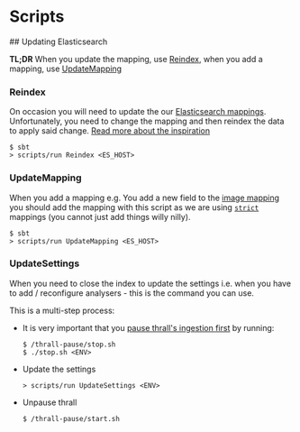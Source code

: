 # Scripts

## Updating Elasticsearch

__TL;DR__ When you update the mapping, use [Reindex](#Reindex),
when you add a mapping, use [UpdateMapping](#UpdateMapping)

### Reindex
On occasion you will need to update the our [Elasticsearch mappings](https://github.com/guardian/media-service/blob/master/common-lib/src/main/scala/com/gu/mediaservice/lib/elasticsearch/Mappings.scala).
Unfortunately, you need to change the mapping and then reindex the data to apply said change.
[Read more about the inspiration](http://www.elasticsearch.org/blog/changing-mapping-with-zero-downtime/)

    $ sbt
    > scripts/run Reindex <ES_HOST>

### UpdateMapping
When you add a mapping e.g. You add a new field to the [image mapping](https://github.com/guardian/media-service/blob/master/common-lib/src/main/scala/com/gu/mediaservice/lib/elasticsearch/Mappings.scala#L73)
you should add the mapping with this script as we are using [`strict`](http://www.elasticsearch.org/guide/en/elasticsearch/guide/current/dynamic-mapping.html)
mappings (you cannot just add things willy nilly).

    $ sbt
    > scripts/run UpdateMapping <ES_HOST>


### UpdateSettings
When you need to close the index to update the settings i.e. when you have to add / reconfigure
analysers - this is the command you can use.

This is a multi-step process:
* It is very important that you [pause thrall's ingestion first]() by running:
    ```
    $ /thrall-pause/stop.sh
    $ ./stop.sh <ENV>
    ```

* Update the settings
    ```
    > scripts/run UpdateSettings <ENV>
    ```

* Unpause thrall
    ```
    $ /thrall-pause/start.sh
    ```
